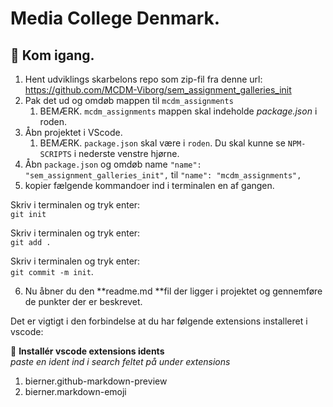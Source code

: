 # Media College Denmark.

## :dart: Kom igang.

1. Hent udviklings skarbelons repo som zip-fil fra denne url: https://github.com/MCDM-Viborg/sem_assignment_galleries_init
2. Pak det ud og omdøb mappen til `mcdm_assignments`
    1. BEMÆRK. `mcdm_assignments` mappen skal indeholde *package.json* i roden.
3. Åbn projektet i VScode.
    1. BEMÆRK. `package.json` skal være i `roden`. Du skal kunne se `NPM-SCRIPTS` i nederste venstre hjørne.
4. Åbn `package.json` og omdøb name `"name": "sem_assignment_galleries_init",` til `"name": "mcdm_assignments",`
4. kopier fælgende kommandoer ind i terminalen en af gangen.

Skriv i terminalen og tryk enter:       
`git init`

Skriv i terminalen og tryk enter:       
`git add .`

Skriv i terminalen og tryk enter:       
`git commit -m init`.

6. Nu åbner du den **readme.md **fil der ligger i projektet og gennemføre de punkter der er beskrevet.

Det er vigtigt i den forbindelse at du har følgende extensions installeret i vscode:

:dart: **Installér vscode extensions idents**       
*paste en ident ind i search feltet på under extensions*         

1. bierner.github-markdown-preview     
2. bierner.markdown-emoji

